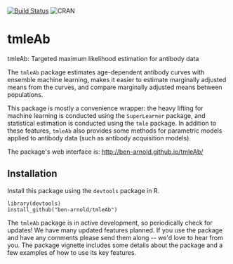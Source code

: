 [![Build Status](https://travis-ci.org/ben-arnold/tmleAb.svg)](https://travis-ci.org/ben-arnold/tmleAb)
![CRAN](http://www.r-pkg.org/badges/version/tmleAb)

# tmleAb
tmleAb: Targeted maximum likelihood estimation for antibody data

The `tmleAb` package estimates age-dependent antibody curves with ensemble machine learning, makes it easier to estimate marginally adjusted means from the curves, and compare marginally adjusted means between populations. 

This package is mostly a convenience wrapper: the heavy lifting for machine learning is conducted using the `SuperLearner` package, and statistical estimation is conducted using the `tmle` package. In addition to these features, `tmleAb` also provides some methods for parametric models applied to antibody data (such as antibody acquisition models).

The package's web interface is: http://ben-arnold.github.io/tmleAb/

## Installation

Install this package using the `devtools` package in R. 
```
library(devtools)
install_github("ben-arnold/tmleAb")
```

The `tmleAb` package is in active development, so periodically check for updates!  We have many updated features planned.  If you use the package and have any comments please send them along -- we'd love to hear from you.  The package vignette includes some details about the package and a few examples of how to use its key features. 


